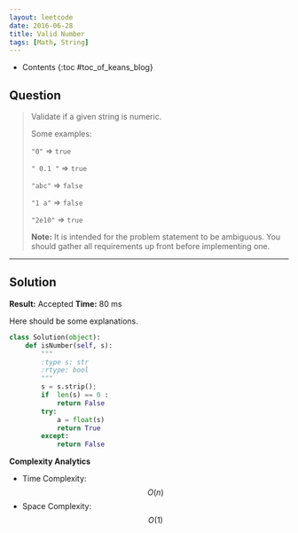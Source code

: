 ```yaml
---
layout: leetcode
date: 2016-06-28
title: Valid Number
tags: [Math, String]
---
```


* Contents
{:toc #toc_of_keans_blog}

## Question

> Validate if a given string is numeric.
>
>Some examples:
>
>`"0"` => `true`
>
> `" 0.1 "` => `true`
>
> `"abc"` => `false`
>
> `"1 a"` => `false`
>
>`"2e10"` => `true`
>
> **Note:** It is intended for the problem statement to be ambiguous. You should gather all requirements up front before implementing one.
>

***

## Solution

**Result:** Accepted **Time:** 80 ms

Here should be some explanations.

```python
class Solution(object):
    def isNumber(self, s):
        """
        :type s: str
        :rtype: bool
        """
        s = s.strip();
        if  len(s) == 0 :
            return False
        try:
            a = float(s)
            return True
        except:
            return False

```

**Complexity Analytics**

- Time Complexity: $$O(n)$$
- Space Complexity: $$O(1)$$
